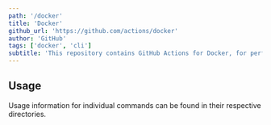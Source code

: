 ```yaml
---
path: '/docker'
title: 'Docker'
github_url: 'https://github.com/actions/docker'
author: 'GitHub'
tags: ['docker', 'cli']
subtitle: 'This repository contains GitHub Actions for Docker, for performing common tasks such as authorizing and tagging containers, as well as a generic cli for doing arbitrary actions with the Docker commandline client.'
---
```


## Usage

Usage information for individual commands can be found in their respective directories.
